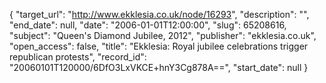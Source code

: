 {
  "target_url": "http://www.ekklesia.co.uk/node/16293", 
  "description": "", 
  "end_date": null, 
  "date": "2006-01-01T12:00:00", 
  "slug": 65208616, 
  "subject": "Queen's Diamond Jubilee, 2012", 
  "publisher": "ekklesia.co.uk", 
  "open_access": false, 
  "title": "Ekklesia: Royal jubilee celebrations trigger republican protests", 
  "record_id": "20060101T120000/6DfO3LxVKCE+hnY3Cg878A==", 
  "start_date": null
}

